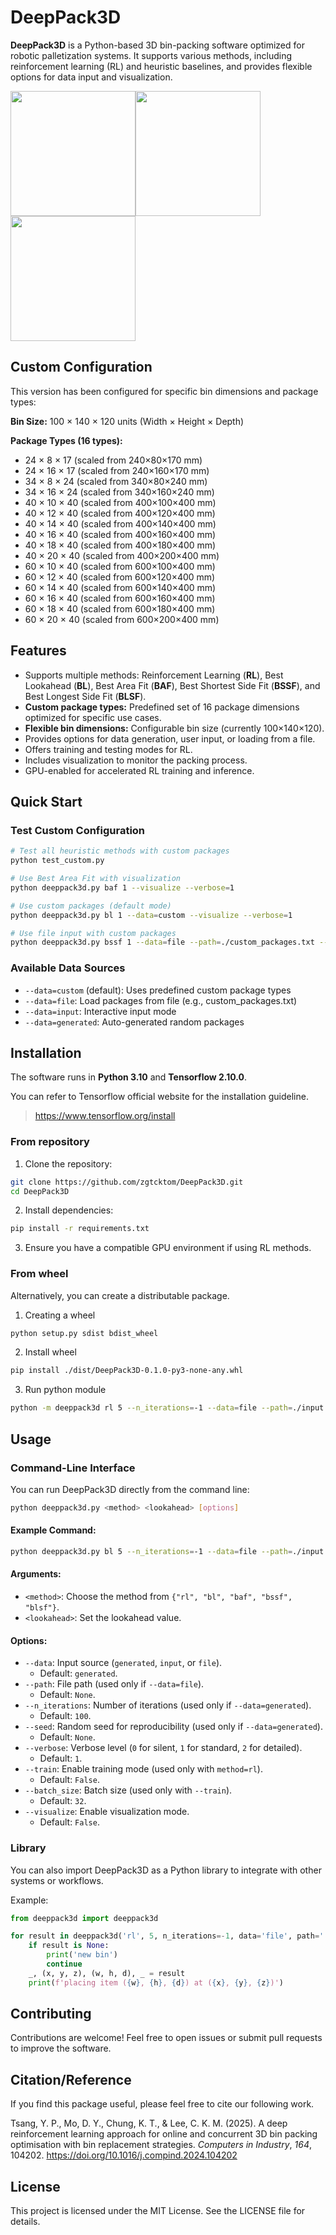 # DeepPack3D

**DeepPack3D** is a Python-based 3D bin-packing software optimized for robotic palletization systems. It supports various methods, including reinforcement learning (RL) and heuristic baselines, and provides flexible options for data input and visualization.

<img src="./outputs/0_0_0.jpg" width="200"><img src="./outputs/0_1_0.jpg" width="200"><img src="./outputs/0_44_0.jpg" width="200">

## Custom Configuration

This version has been configured for specific bin dimensions and package types:

**Bin Size:** 100 × 140 × 120 units (Width × Height × Depth)

**Package Types (16 types):**

- 24 × 8 × 17 (scaled from 240×80×170 mm)
- 24 × 16 × 17 (scaled from 240×160×170 mm)
- 34 × 8 × 24 (scaled from 340×80×240 mm)
- 34 × 16 × 24 (scaled from 340×160×240 mm)
- 40 × 10 × 40 (scaled from 400×100×400 mm)
- 40 × 12 × 40 (scaled from 400×120×400 mm)
- 40 × 14 × 40 (scaled from 400×140×400 mm)
- 40 × 16 × 40 (scaled from 400×160×400 mm)
- 40 × 18 × 40 (scaled from 400×180×400 mm)
- 40 × 20 × 40 (scaled from 400×200×400 mm)
- 60 × 10 × 40 (scaled from 600×100×400 mm)
- 60 × 12 × 40 (scaled from 600×120×400 mm)
- 60 × 14 × 40 (scaled from 600×140×400 mm)
- 60 × 16 × 40 (scaled from 600×160×400 mm)
- 60 × 18 × 40 (scaled from 600×180×400 mm)
- 60 × 20 × 40 (scaled from 600×200×400 mm)

## Features

- Supports multiple methods: Reinforcement Learning (**RL**), Best Lookahead (**BL**), Best Area Fit (**BAF**), Best Shortest Side Fit (**BSSF**), and Best Longest Side Fit (**BLSF**).
- **Custom package types:** Predefined set of 16 package dimensions optimized for specific use cases.
- **Flexible bin dimensions:** Configurable bin size (currently 100×140×120).
- Provides options for data generation, user input, or loading from a file.
- Offers training and testing modes for RL.
- Includes visualization to monitor the packing process.
- GPU-enabled for accelerated RL training and inference.

## Quick Start

### Test Custom Configuration

```bash
# Test all heuristic methods with custom packages
python test_custom.py

# Use Best Area Fit with visualization
python deeppack3d.py baf 1 --visualize --verbose=1

# Use custom packages (default mode)
python deeppack3d.py bl 1 --data=custom --visualize --verbose=1

# Use file input with custom packages
python deeppack3d.py bssf 1 --data=file --path=./custom_packages.txt --visualize --verbose=1
```

### Available Data Sources

- `--data=custom` (default): Uses predefined custom package types
- `--data=file`: Load packages from file (e.g., custom_packages.txt)
- `--data=input`: Interactive input mode
- `--data=generated`: Auto-generated random packages

## Installation

The software runs in **Python 3.10** and **Tensorflow 2.10.0**.

You can refer to Tensorflow official website for the installation guideline.

> https://www.tensorflow.org/install

### From repository

1. Clone the repository:

```bash
git clone https://github.com/zgtcktom/DeepPack3D.git
cd DeepPack3D
```

2. Install dependencies:

```bash
pip install -r requirements.txt
```

3. Ensure you have a compatible GPU environment if using RL methods.

### From wheel

Alternatively, you can create a distributable package.

1. Creating a wheel

```bash
python setup.py sdist bdist_wheel
```

2. Install wheel

```bash
pip install ./dist/DeepPack3D-0.1.0-py3-none-any.whl
```

3. Run python module

```bash
python -m deeppack3d rl 5 --n_iterations=-1 --data=file --path=./input.txt --verbose=1
```

## Usage

### Command-Line Interface

You can run DeepPack3D directly from the command line:

```bash
python deeppack3d.py <method> <lookahead> [options]
```

#### Example Command:

```bash
python deeppack3d.py bl 5 --n_iterations=-1 --data=file --path=./input.txt --verbose=1
```

#### Arguments:

- `<method>`: Choose the method from `{"rl", "bl", "baf", "bssf", "blsf"}`.
- `<lookahead>`: Set the lookahead value.

#### Options:

- `--data`: Input source (`generated`, `input`, or `file`).
  - Default: `generated`.
- `--path`: File path (used only if `--data=file`).
  - Default: `None`.
- `--n_iterations`: Number of iterations (used only if `--data=generated`).
  - Default: `100`.
- `--seed`: Random seed for reproducibility (used only if `--data=generated`).
  - Default: `None`.
- `--verbose`: Verbose level (`0` for silent, `1` for standard, `2` for detailed).
  - Default: `1`.
- `--train`: Enable training mode (used only with `method=rl`).
  - Default: `False`.
- `--batch_size`: Batch size (used only with `--train`).
  - Default: `32`.
- `--visualize`: Enable visualization mode.
  - Default: `False`.

### Library

You can also import DeepPack3D as a Python library to integrate with other systems or workflows.

Example:

```python
from deeppack3d import deeppack3d

for result in deeppack3d('rl', 5, n_iterations=-1, data='file', path='./input.txt', verbose=0):
	if result is None:
	 	print('new bin')
		continue
	_, (x, y, z), (w, h, d), _ = result
	print(f'placing item ({w}, {h}, {d}) at ({x}, {y}, {z})')
```

## Contributing

Contributions are welcome! Feel free to open issues or submit pull requests to improve the software.

## Citation/Reference

If you find this package useful, please feel free to cite our following work.

Tsang, Y. P., Mo, D. Y., Chung, K. T., & Lee, C. K. M. (2025). A deep reinforcement learning approach for online and concurrent 3D bin packing optimisation with bin replacement strategies. _Computers in Industry_, _164_, 104202. https://doi.org/10.1016/j.compind.2024.104202

## License

This project is licensed under the MIT License. See the LICENSE file for details.
